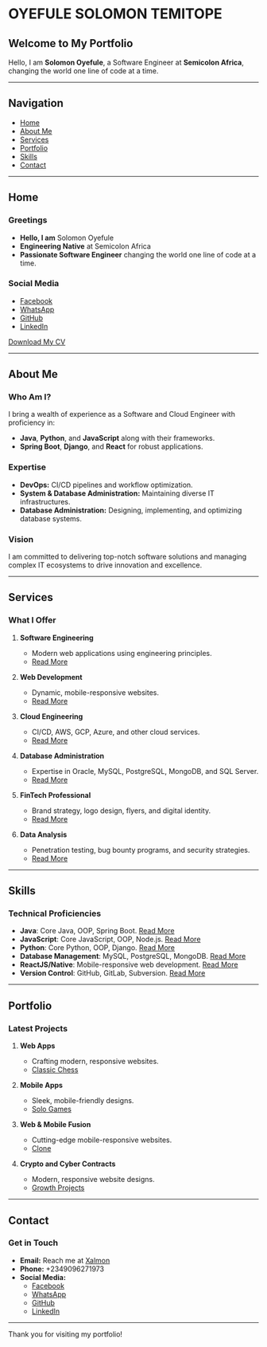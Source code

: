 # OYEFULE SOLOMON TEMITOPE

## Welcome to My Portfolio

Hello, I am **Solomon Oyefule**, a Software Engineer at **Semicolon Africa**, changing the world one line of code at a time.

---

## Navigation
- [Home](#home)
- [About Me](#about-me)
- [Services](#services)
- [Portfolio](#portfolio)
- [Skills](#skills)
- [Contact](#contact)

---

## Home
### Greetings
- **Hello, I am** Solomon Oyefule
- **Engineering Native** at Semicolon Africa
- **Passionate Software Engineer** changing the world one line of code at a time.

### Social Media
- [Facebook](https://www.facebook.com/solomon.oyefule)
- [WhatsApp](https://wa.me/2349096271973)
- [GitHub](https://github.com/Xalmon)
- [LinkedIn](https://www.linkedin.com/in/solomon-oyefule)

[Download My CV](../Solomon%20Oyefule.pdf)

---

## About Me
### Who Am I?
I bring a wealth of experience as a Software and Cloud Engineer with proficiency in:
- **Java**, **Python**, and **JavaScript** along with their frameworks.
- **Spring Boot**, **Django**, and **React** for robust applications.

### Expertise
- **DevOps:** CI/CD pipelines and workflow optimization.
- **System & Database Administration:** Maintaining diverse IT infrastructures.
- **Database Administration:** Designing, implementing, and optimizing database systems.

### Vision
I am committed to delivering top-notch software solutions and managing complex IT ecosystems to drive innovation and excellence.

---

## Services
### What I Offer
1. **Software Engineering**
   - Modern web applications using engineering principles.
   - [Read More](https://my-keycloak-mqcw.onrender.com)

2. **Web Development**
   - Dynamic, mobile-responsive websites.
   - [Read More](https://github.com/Xalmon)

3. **Cloud Engineering**
   - CI/CD, AWS, GCP, Azure, and other cloud services.
   - [Read More](https://github.com/Xalmon)

4. **Database Administration**
   - Expertise in Oracle, MySQL, PostgreSQL, MongoDB, and SQL Server.
   - [Read More](https://github.com/Xalmon)

5. **FinTech Professional**
   - Brand strategy, logo design, flyers, and digital identity.
   - [Read More](https://github.com/Xalmon)

6. **Data Analysis**
   - Penetration testing, bug bounty programs, and security strategies.
   - [Read More](https://github.com/Xalmon)

---

## Skills
### Technical Proficiencies
- **Java**: Core Java, OOP, Spring Boot. [Read More](https://github.com/Xalmon)
- **JavaScript**: Core JavaScript, OOP, Node.js. [Read More](https://github.com/Xalmon)
- **Python**: Core Python, OOP, Django. [Read More](https://github.com/Xalmon)
- **Database Management**: MySQL, PostgreSQL, MongoDB. [Read More](https://github.com/Xalmon)
- **ReactJS/Native**: Mobile-responsive web development. [Read More](https://github.com/Xalmon)
- **Version Control**: GitHub, GitLab, Subversion. [Read More](https://github.com/Xalmon)

---

## Portfolio
### Latest Projects
1. **Web Apps**
   - Crafting modern, responsive websites.
   - [Classic Chess](https://xalmon.github.io/Classic-Chess)

2. **Mobile Apps**
   - Sleek, mobile-friendly designs.
   - [Solo Games](https://sologames.tiiny.site)

3. **Web & Mobile Fusion**
   - Cutting-edge mobile-responsive websites.
   - [Clone](https://xalmon.github.io/Clone/)

4. **Crypto and Cyber Contracts**
   - Modern, responsive website designs.
   - [Growth Projects](https://xalmon.github.io/new)

---

## Contact
### Get in Touch
- **Email:** Reach me at [Xalmon](mailto:xalmon@example.com)
- **Phone:** +2349096271973
- **Social Media:**
  - [Facebook](https://www.facebook.com/solomon.oyefule)
  - [WhatsApp](https://wa.me/2349096271973)
  - [GitHub](https://github.com/Xalmon)
  - [LinkedIn](https://www.linkedin.com/in/solomon-oyefule)

---

Thank you for visiting my portfolio!

